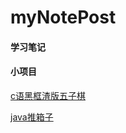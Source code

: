 # myNotePost
#### 学习笔记

#### 小项目
[c语黑框渣版五子棋](./c/summary.md)

[java推箱子](http://mp.weixin.qq.com/s/-dig_0yHyFSOOogVx_od7w)
